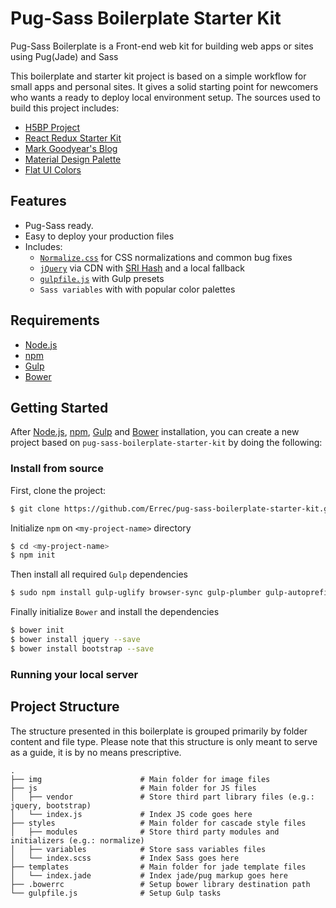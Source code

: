 # Pug-Sass Boilerplate Starter Kit

Pug-Sass Boilerplate is a Front-end web kit for building web apps or sites using Pug(Jade) and Sass

This boilerplate and starter kit project is based on a simple workflow for small apps and personal sites. It gives a solid starting point for newcomers who wants a ready to deploy local environment setup. The sources used to build this project includes:

  * [H5BP Project](https://github.com/h5bp/html5-boilerplate)
  * [React Redux Starter Kit](https://github.com/davezuko/react-redux-starter-kit)
  * [Mark Goodyear's Blog](https://markgoodyear.com/2014/01/getting-started-with-gulp/)
  * [Material Design Palette](https://www.materialpalette.com/)
  * [Flat UI Colors](https://flatuicolors.com/)

## Features

  * Pug-Sass ready.
  * Easy to deploy your production files
  * Includes:
    * [`Normalize.css`](https://necolas.github.com/normalize.css/) for CSS normalizations and common bug fixes
    * [`jQuery`](https://jquery.com/) via CDN with [SRI Hash](https://developer.mozilla.org/en-US/docs/Web/Security/Subresource_Integrity) and a local fallback
    * [`gulpfile.js`](http://gulpjs.com/) with Gulp presets
    * `Sass variables` with with popular color palettes

## Requirements

* [Node.js](https://nodejs.org)
* [npm](https://www.npmjs.com)
* [Gulp](http://gulpjs.com/)
* [Bower](https://bower.io/)

## Getting Started

After [Node.js](https://nodejs.org/en/download/), [npm](https://docs.npmjs.com/getting-started/installing-node), [Gulp](https://github.com/gulpjs/gulp/blob/master/docs/getting-started.md) and [Bower](https://bower.io/#install-bower) installation, you can create a new project based on `pug-sass-boilerplate-starter-kit` by doing the following:

### Install from source

First, clone the project:

```bash
$ git clone https://github.com/Errec/pug-sass-boilerplate-starter-kit.git <my-project-name>
```

Initialize `npm` on `<my-project-name>` directory

```bash
$ cd <my-project-name>
$ npm init
```

Then install all required `Gulp` dependencies

```bash
$ sudo npm install gulp-uglify browser-sync gulp-plumber gulp-autoprefixer gulp-sass gulp-jade gulp-imagemin del gulp-cache gulp-clean-css gulp-sourcemaps --save-dev
```

Finally initialize `Bower` and install the dependencies

```bash
$ bower init
$ bower install jquery --save
$ bower install bootstrap --save
```

### Running your local server



## Project Structure

The structure presented in this boilerplate is grouped primarily by folder content and file type. Please note that this structure is only meant to serve as a guide, it is by no means prescriptive.

```
.
├── img                      # Main folder for image files
├── js                       # Main folder for JS files
│   ├── vendor               # Store third part library files (e.g.: jquery, bootstrap)
│   └── index.js             # Index JS code goes here
├── styles                   # Main folder for cascade style files
│   ├── modules              # Store third party modules and initializers (e.g.: normalize)
│   ├── variables            # Store sass variables files
│   └── index.scss           # Index Sass goes here
├── templates                # Main folder for jade template files
│   └── index.jade           # Index jade/pug markup goes here
├── .bowerrc                 # Setup bower library destination path
└── gulpfile.js              # Setup Gulp tasks
```
